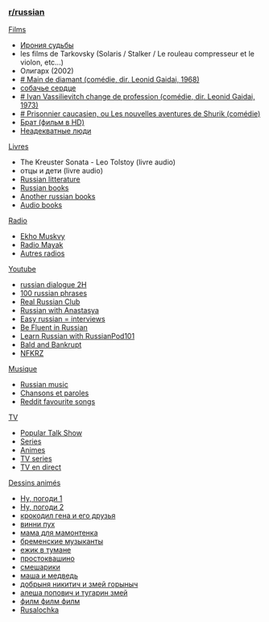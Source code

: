 
### [r/russian](https://www.reddit.com/r/russian/wiki/full_course)

<u>Films </u>
- [Ирония судьбы](https://www.youtube.com/watch?v=lVpmZnRIMKs)
-  les films de Tarkovsky (Solaris / Stalker / Le rouleau compresseur et le violon, etc...)
-  Олигарх (2002)
-  [# Main de diamant (comédie, dir. Leonid Gaidai, 1968)](https://www.youtube.com/watch?v=B-iVfLX2tvY)
-  [собачье  сердце](https://www.youtube.com/watch?v=aOE_3_Ws4y0) 
-  [# Ivan Vassilievitch change de profession (comédie, dir. Leonid Gaidai, 1973)](https://www.youtube.com/watch?v=a50qT9bW2Qo)
-  [# Prisonnier caucasien, ou Les nouvelles aventures de Shurik (comédie)](https://www.youtube.com/watch?v=P2_sjEURwgo)
-  [Брат (фильм в HD)](https://www.youtube.com/watch?v=aDaaCGZz-Ok)
-  [Неадекватные люди](https://www.youtube.com/watch?v=RuEFwdtDDiM)

<u>Livres</u>
- The Kreuster Sonata - Leo Tolstoy (livre audio)
- отцы и дети (livre audio)
- [Russian litterature](https://russianenthusiast.com/russian-culture/russian-literature/)
- [Russian books](http://flibusta.is/b)
- [Another russian books](https://read2read.net/)
- [Audio books](http://mds-club.ru/cgi-bin/index.cgi?r=84&lang=rus&sbr=1&posits=0&filter=0&article=0&sortby=20&search=&searchbutton.x=0&searchbutton.y=0)

<u>Radio</u>
-  [Ekho Muskvy](https://echo.msk.ru/sounds/stream.html)
-  [Radio Mayak](https://radiomayak.ru/)
-  [Autres radios](https://www.radio.fr/language/russian)

<u>Youtube</u>
-  [russian dialogue 2H](https://www.youtube.com/watch?v=PEidRnRXA90)
-  [100 russian phrases](https://www.youtube.com/watch?v=e9faloUNgKM)
-  [Real Russian Club](https://www.youtube.com/channel/UCyJznKYS9kkP7RWWq3YAbFw/videos)
-  [Russian with Anastasya](https://www.youtube.com/channel/UCtZ7CepLxk_dSbsbRFgPaFw)
-  [Easy russian = interviews](https://www.youtube.com/playlist?list=PLA5UIoabheFNOmTYF_LDqbO42p8Ng0LLa)
-  [Be Fluent in Russian](https://www.youtube.com/channel/UCtMqRKjQcFJoq4TOIdHDiew)
-  [Learn Russian with RussianPod101](https://www.youtube.com/channel/UCUg_JDaHFAPEiFGDMddoIzA)
-  [Bald and Bankrupt](https://www.youtube.com/channel/UCxDZs_ltFFvn0FDHT6kmoXA)
-  [NFKRZ](https://www.youtube.com/channel/UC19xLluI7dG093Gmw57BhHw)

<u>Musique</u>
- [Russian music](https://russianenthusiast.com/russian-culture/russian-music/)
- [Chansons et paroles](https://russianlyrics.blogspot.com/)
- [Reddit favourite songs](https://www.reddit.com/r/russian/comments/2gae5g/your_favourite_russian_songs/)

<u>TV</u>
-  [Popular Talk Show](https://www.youtube.com/channel/UCzlzGhKI5Y1LIeDJI53cWjQ)
-  [Series](http://seasonvar.ru/)
-  [Animes](https://video.animespirit.ru/)
-  [TV series](https://russianfilmhub.com/tvshows/)
-  [TV en direct](https://wwitv.com/television/174.htm)

<u>Dessins animés</u>
- [Ну, погоди 1](https://www.youtube.com/watch?v=TUjvOjlqVrE)
- [Ну, погоди 2](https://www.youtube.com/watch?v=_ASgfPn7Ap4)
- [крокодил гена и его друзья](https://www.youtube.com/watch?v=aMHFMdAaBTQ)
- [винни пух](https://www.youtube.com/watch?v=7G_fYgW5Tys)
- [мама для мамонтенка](https://www.youtube.com/watch?v=lYm6cCgeFKw)
- [бременские музыканты](https://www.youtube.com/watch?v=cHeRDRAxowQ)
- [ежик  в тумане](https://www.youtube.com/watch?v=6jZ2G--y1hw)
- [простоквашино](https://www.youtube.com/watch?v=pXD3txG2bVQ)
- [смешарики](https://www.youtube.com/watch?v=oDW9iGzT_FY)
- [маша и медведь](https://www.youtube.com/watch?v=L-QGQQoPf-Y)
- [добрыня никитич и змей горыныч](https://www.youtube.com/watch?v=HvSaBVSAkz4)
- [алеша попович и тугарин змей](https://www.youtube.com/watch?v=8vPQKM5UOJU)
- [филм филм филм ](https://www.youtube.com/watch?v=Ma3Wgbx7kQk)
- [Rusalochka](https://www.youtube.com/watch?v=6O331YUr2gI)